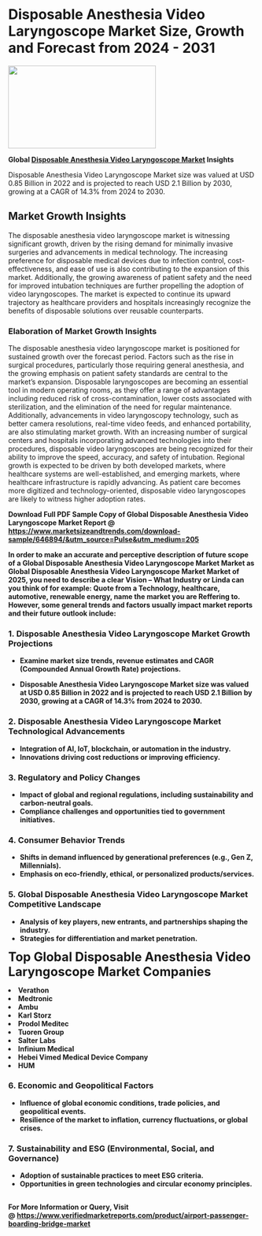 <H1>Disposable Anesthesia Video Laryngoscope Market Size, Growth and Forecast from 2024 - 2031</H1><img class="aligncenter size-medium wp-image-584254" src="https://thirdeyenews.in/wp-content/uploads/2024/09/Global-Market-Research-300x168.jpeg" alt="" width="300" height="168" /><p><strong>Global&nbsp;<a href="https://www.marketsizeandtrends.com/download-sample/646894/&amp;utm_source=Pulse&amp;utm_medium=205">Disposable Anesthesia Video Laryngoscope Market</a> Insights</strong></p><p>Disposable Anesthesia Video Laryngoscope Market size was valued at USD 0.85 Billion in 2022 and is projected to reach USD 2.1 Billion by 2030, growing at a CAGR of 14.3% from 2024 to 2030.</p><p><h2>Market Growth Insights</h2> The disposable anesthesia video laryngoscope market is witnessing significant growth, driven by the rising demand for minimally invasive surgeries and advancements in medical technology. The increasing preference for disposable medical devices due to infection control, cost-effectiveness, and ease of use is also contributing to the expansion of this market. Additionally, the growing awareness of patient safety and the need for improved intubation techniques are further propelling the adoption of video laryngoscopes. The market is expected to continue its upward trajectory as healthcare providers and hospitals increasingly recognize the benefits of disposable solutions over reusable counterparts. <p><strong></strong></p> <h3>Elaboration of Market Growth Insights</h3> The disposable anesthesia video laryngoscope market is positioned for sustained growth over the forecast period. Factors such as the rise in surgical procedures, particularly those requiring general anesthesia, and the growing emphasis on patient safety standards are central to the market’s expansion. Disposable laryngoscopes are becoming an essential tool in modern operating rooms, as they offer a range of advantages including reduced risk of cross-contamination, lower costs associated with sterilization, and the elimination of the need for regular maintenance. Additionally, advancements in video laryngoscopy technology, such as better camera resolutions, real-time video feeds, and enhanced portability, are also stimulating market growth. With an increasing number of surgical centers and hospitals incorporating advanced technologies into their procedures, disposable video laryngoscopes are being recognized for their ability to improve the speed, accuracy, and safety of intubation. Regional growth is expected to be driven by both developed markets, where healthcare systems are well-established, and emerging markets, where healthcare infrastructure is rapidly advancing. As patient care becomes more digitized and technology-oriented, disposable video laryngoscopes are likely to witness higher adoption rates. <p><strong></p><p><span class=""><strong>Download Full PDF Sample Copy of Global Disposable Anesthesia Video Laryngoscope Market Report</strong> @ <a href="https://www.marketsizeandtrends.com/download-sample/646894/&amp;utm_source=Pulse&amp;utm_medium=205" target="_blank">https://www.marketsizeandtrends.com/download-sample/646894/&amp;utm_source=Pulse&amp;utm_medium=205</a></span></p><p>In order to make an accurate and perceptive description of future scope of a Global&nbsp;Disposable Anesthesia Video Laryngoscope Market Market as Global&nbsp;Disposable Anesthesia Video Laryngoscope Market Market of 2025, you need to describe a clear Vision &ndash; What Industry or Linda can you think of for example: Quote from a Technology, healthcare, automotive, renewable energy, name the market you are Reffering to. However, some general trends and factors usually impact market reports and their future outlook include:</p><h3>1.&nbsp;<strong>Disposable Anesthesia Video Laryngoscope Market Growth Projections</strong></h3><ul><li>Examine market size trends, revenue estimates and CAGR (Compounded Annual Growth Rate) projections.</li><li><p>Disposable Anesthesia Video Laryngoscope Market size was valued at USD 0.85 Billion in 2022 and is projected to reach USD 2.1 Billion by 2030, growing at a CAGR of 14.3% from 2024 to 2030.</p></li></ul><h3>2.&nbsp;<strong>Disposable Anesthesia Video Laryngoscope Market Technological Advancements</strong></h3><ul><li>Integration of AI, IoT, blockchain, or automation in the industry.</li><li>Innovations driving cost reductions or improving efficiency.</li></ul><h3>3.&nbsp;<strong>Regulatory and Policy Changes</strong></h3><ul><li>Impact of global and regional regulations, including sustainability and carbon-neutral goals.</li><li>Compliance challenges and opportunities tied to government initiatives.</li></ul><h3>4.&nbsp;<strong>Consumer Behavior Trends</strong></h3><ul><li>Shifts in demand influenced by generational preferences (e.g., Gen Z, Millennials).</li><li>Emphasis on eco-friendly, ethical, or personalized products/services.</li></ul><h3>5.&nbsp;<strong>Global Disposable Anesthesia Video Laryngoscope Market Competitive Landscape</strong></h3><ul><li>Analysis of key players, new entrants, and partnerships shaping the industry.</li><li>Strategies for differentiation and market penetration.</li></ul><p data-pm-slice="1 1 []"><span style="color: inherit; font-family: inherit; font-size: 25px;">Top Global Disposable Anesthesia Video Laryngoscope Market Companies</span></p><div class="" data-test-id=""><p><li>Verathon</li><li> Medtronic</li><li> Ambu</li><li> Karl Storz</li><li> Prodol Meditec</li><li> Tuoren Group</li><li> Salter Labs</li><li> Infinium Medical</li><li> Hebei Vimed Medical Device Company</li><li> HUM</li></p></div><h3>6.&nbsp;<strong>Economic and Geopolitical Factors</strong></h3><ul><li>Influence of global economic conditions, trade policies, and geopolitical events.</li><li>Resilience of the market to inflation, currency fluctuations, or global crises.</li></ul><h3>7.&nbsp;<strong>Sustainability and ESG (Environmental, Social, and Governance)</strong></h3><ul><li>Adoption of sustainable practices to meet ESG criteria.</li><li>Opportunities in green technologies and circular economy principles.</li></ul><h2><strong style="font-size: 14px;">For More Information or Query, Visit @&nbsp;</strong><a style="background-color: #ffffff; font-size: 14px;" href="https://www.marketsizeandtrends.com/report/disposable-anesthesia-video-laryngoscope-market/" target="_blank">https://www.verifiedmarketreports.com/product/airport-passenger-boarding-bridge-market</a></h2>
